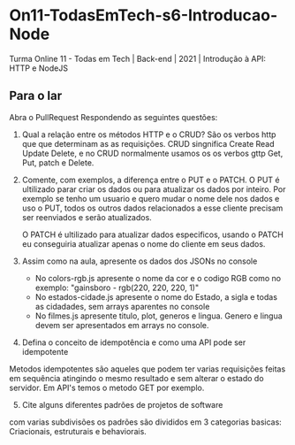 # On11-TodasEmTech-s6-Introducao-Node
Turma Online 11 - Todas em Tech | Back-end | 2021 | Introdução à API:
HTTP e NodeJS

## Para o lar
Abra o PullRequest Respondendo as seguintes questões:

1) Qual a relação entre os métodos HTTP e o CRUD?
São os verbos http que que determinam as as requisições. CRUD singnifica Create Read Update Delete, e no CRUD 
normalmente usamos os os verbos gttp Get, Put, patch e Delete.

2) Comente, com exemplos, a diferença entre o PUT e o PATCH.
   O PUT é ultilizado parar criar os dados ou para atualizar os dados por inteiro.
   Por exemplo se tenho um usuario e quero mudar o nome dele nos dados e uso o PUT, todos os
   outros dados relacionados a esse cliente precisam ser reenviados e serão atualizados.

   O PATCH é ultilizado para atualizar dados especificos, usando o PATCH eu conseguiria atualizar apenas o 
   nome do cliente em seus dados.

3) Assim como na aula, apresente os dados dos JSONs no console 
    - No colors-rgb.js apresente o nome da cor e o codigo RGB como no exemplo: "gainsboro - rgb(220, 220, 220, 1)"
    - No estados-cidade.js apresente o nome do Estado, a sigla e todas as cidadades, sem arrays aparentes no console
    - No filmes.js apresente titulo, plot, generos e lingua. Genero e lingua devem ser apresentados em arrays no console.

4) Defina o conceito de idempotência e como uma API pode ser idempotente

Metodos idempotentes são aqueles que podem ter varias requisições feitas em sequência 
atingindo o mesmo resultado e sem alterar o estado do servidor. Em API's temos o metodo GET por exemplo.

5) Cite alguns diferentes padrões de projetos de software

com varias subdivisões os padrões são divididos em 3 categorias basicas: Criacionais, estruturais e behaviorais.

